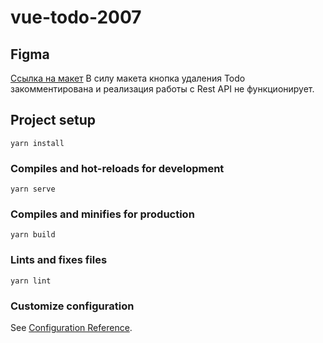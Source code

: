 # vue-todo-2007

## Figma
[Ссылка на макет](https://www.figma.com/file/Vzx7wu30XHN58buf4764Ci/%D0%A2%D0%B5%D1%81%D1%82%D0%BE%D0%B2%D0%BE%D0%B5)
В силу макета кнопка удаления Todo закомментирована и реализация работы с Rest API не функционирует.

## Project setup
```
yarn install
```

### Compiles and hot-reloads for development
```
yarn serve
```

### Compiles and minifies for production
```
yarn build
```

### Lints and fixes files
```
yarn lint
```

### Customize configuration
See [Configuration Reference](https://cli.vuejs.org/config/).

